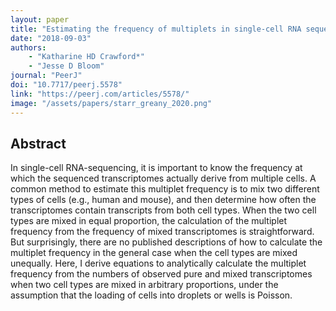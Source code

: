 ```yaml
---
layout: paper
title: "Estimating the frequency of multiplets in single-cell RNA sequencing from cell-mixing experiments"
date: "2018-09-03"
authors: 
    - "Katharine HD Crawford*"
    - "Jesse D Bloom"
journal: "PeerJ"
doi: "10.7717/peerj.5578"
link: "https://peerj.com/articles/5578/"
image: "/assets/papers/starr_greany_2020.png"
---
```


## Abstract

In single-cell RNA-sequencing, it is important to know the frequency at which the sequenced transcriptomes actually derive from multiple cells. A common method to estimate this multiplet frequency is to mix two different types of cells (e.g., human and mouse), and then determine how often the transcriptomes contain transcripts from both cell types. When the two cell types are mixed in equal proportion, the calculation of the multiplet frequency from the frequency of mixed transcriptomes is straightforward. But surprisingly, there are no published descriptions of how to calculate the multiplet frequency in the general case when the cell types are mixed unequally. Here, I derive equations to analytically calculate the multiplet frequency from the numbers of observed pure and mixed transcriptomes when two cell types are mixed in arbitrary proportions, under the assumption that the loading of cells into droplets or wells is Poisson.
